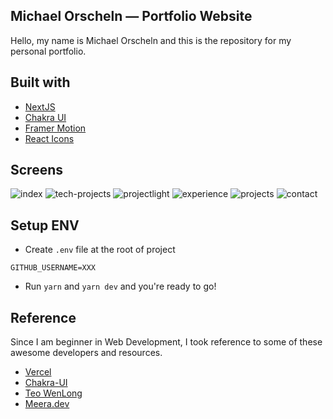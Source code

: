 ## Michael Orscheln — Portfolio Website

Hello, my name is Michael Orscheln and this is the repository for my personal portfolio.

## Built with

- [NextJS](https://nextjs.org/)
- [Chakra UI](https://chakra-ui.com)
- [Framer Motion](https://www.framer.com/motion/)
- [React Icons](https://react-icons.github.io/react-icons/)

## Screens

![index](/screenshot/index.png)
![tech-projects](/screenshot/tech-projects.png)
![projectlight](/screenshot/projectlight.png)
![experience](/screenshot/experience.png)
![projects](/screenshot/projects.png)
![contact](/screenshot/contact.png)

## Setup ENV

- Create `.env` file at the root of project

```
GITHUB_USERNAME=XXX
```

- Run `yarn` and `yarn dev` and you're ready to go!

## Reference

Since I am beginner in Web Development, I took reference to some of these awesome developers and resources.

- [Vercel](https://vercel.com/templates)
- [Chakra-UI](https://github.com/chakra-ui/awesome-chakra-ui)
- [Teo WenLong](https://github.com/WenLonG12345/teo-nextjs-portfolio)
- [Meera.dev](https://www.youtube.com/watch?v=urgi2iz9P6U&t=3819s&ab_channel=SonnySangha)
